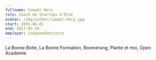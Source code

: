 ```yaml
---
fullname: Ismaël Hery
role: Coach de Startups d'État
avatar: /img/author/ismael.hery.jpg
start: 2015-04-01
end: 2017-03-19
employer: independent/octo
---
```

La Bonne Boite, La Bonne Formation, Boomerang, Plante et moi, Open Academie
